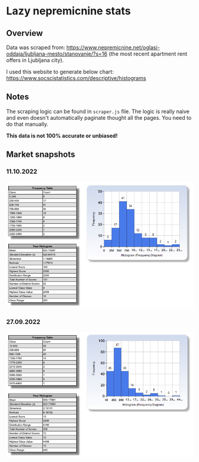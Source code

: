 # Lazy nepremicnine stats

## Overview

Data was scraped from: https://www.nepremicnine.net/oglasi-oddaja/ljubljana-mesto/stanovanje/?s=16 (the most recent apartment rent offers in Ljubljana city).

I used this website to generate below chart: https://www.socscistatistics.com/descriptive/histograms


## Notes

The scraping logic can be found in `scraper.js` file. The logic is really naive and even doesn't automatically paginate thought all the pages. You need to do that manually.

**This data is not 100% accurate or unbiased!**

## Market snapshots

### 11.10.2022

![](snapshots/11-10-2022/chart.png)

### 27.09.2022

![](snapshots/27-09-2022/chart.png)
